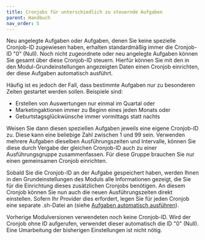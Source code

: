 ```yaml
---
title: Cronjobs für unterschiedlich zu steuernde Aufgaben
parent: Handbuch
nav_order: 5
---
```


Neu angelegte Aufgaben oder Aufgaben, denen Sie keine spezielle Cronjob-ID zugewiesen haben, erhalten standardmäßig immer die Cronjob-ID "0" (Null). Noch nicht zugeordnete oder neu angelegte Aufgaben können Sie gesamt über diese Cronjob-ID steuern. Hierfür können Sie mit den in den Modul-Grundeinstellungen angezeigten Daten einen Cronjob einrichten, der diese Aufgaben automatisch ausführt.

Häufig ist es jedoch der Fall, dass bestimmte Aufgaben nur zu besonderen Zeiten gestartet werden sollen. Beispiele sind:

- Erstellen von Auswertungen nur einmal im Quartal oder
- Marketingaktionen immer zu Beginn eines jeden Monats oder
- Geburtstagsglückwünsche immer vormittags statt nachts

Weisen Sie dann diesen speziellen Aufgaben jeweils eine eigene Cronjob-ID zu. Diese kann eine beliebige Zahl zwischen 1 und 99 sein. Verwenden mehrere Aufgaben dieselben Ausführungszeiten und Intervalle, können Sie diese durch Vergabe der gleichen Cronjob-ID auch zu einer Ausführungsgruppe zusammenfassen. Für diese Gruppe brauchen Sie nur einen gemeinsamen Cronjob einrichten.

Sobald Sie die Cronjob-ID an der Aufgabe gespeichert haben, werden Ihnen in den Grundeinstellungen des Moduls alle Informationen gezeigt, die Sie für die Einrichtung dieses zusätzlichen Cronjobs benötigen. An diesem Cronjob können Sie nun auch die neuen Ausführungszeiten direkt einstellen. Sofern Ihr Provider dies erfordert, legen Sie für jeden Cronjob eine separate .sh-Datei an (siehe [Aufgaben automatisch ausführen](050_Aufgaben_automatisch_ausfuehren.md)).

Vorherige Modulversionen verwendeten noch keine Cronjob-ID. Wird der Cronjob ohne ID aufgerufen, verwendet dieser automatisch die ID "0" (Null). Eine Umarbeitung der bisherigen Einstellungen ist nicht nötig.

